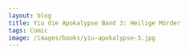 ```yaml
---
layout: blog
title: Yiu die Apokalypse Band 3: Heilige Mörder
tags: Comic
image: /images/books/yiu-apokalypse-3.jpg
---
```


